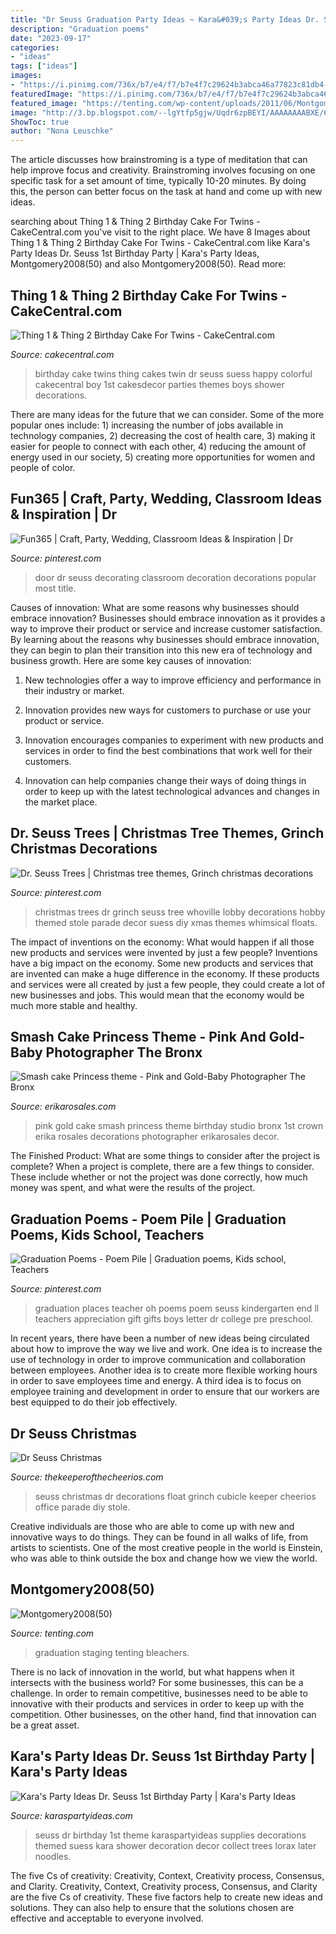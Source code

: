```yaml
---
title: "Dr Seuss Graduation Party Ideas ~ Kara&#039;s Party Ideas Dr. Seuss 1st Birthday Party"
description: "Graduation poems"
date: "2023-09-17"
categories:
- "ideas"
tags: ["ideas"]
images:
- "https://i.pinimg.com/736x/b7/e4/f7/b7e4f7c29624b3abca46a77823c81db4--themed-christmas-trees-grinch-christmas.jpg"
featuredImage: "https://i.pinimg.com/736x/b7/e4/f7/b7e4f7c29624b3abca46a77823c81db4--themed-christmas-trees-grinch-christmas.jpg"
featured_image: "https://tenting.com/wp-content/uploads/2011/06/Montgomery200850.jpg"
image: "http://3.bp.blogspot.com/--lgYtfp5gjw/Uqdr6zpBEYI/AAAAAAAABXE/6f4pP_7Bmhg/s1600/b3.jpg"
ShowToc: true
author: "Nona Leuschke"
---
```



The article discusses how brainstroming is a type of meditation that can help improve focus and creativity. Brainstroming involves focusing on one specific task for a set amount of time, typically 10-20 minutes. By doing this, the person can better focus on the task at hand and come up with new ideas.

	

		
searching about Thing 1 &amp; Thing 2 Birthday Cake For Twins - CakeCentral.com you've visit to the right place. We have 8 Images about Thing 1 &amp; Thing 2 Birthday Cake For Twins - CakeCentral.com like Kara&#039;s Party Ideas Dr. Seuss 1st Birthday Party | Kara&#039;s Party Ideas, Montgomery2008(50) and also Montgomery2008(50). Read more:
		
    
## Thing 1 &amp; Thing 2 Birthday Cake For Twins - CakeCentral.com

<img loading=lazy src="https://cdn001.cakecentral.com/gallery/2015/03/900_869020R30K_thing-1-amp-thing-2-birthday-cake-for-twins.jpg" onerror="this.onerror=null;this.src='https://tse4.mm.bing.net/th?id=OIP.tCdmHFf520Nnoj3vlEasvwHaMI&amp;pid=15.1';" alt="Thing 1 &amp; Thing 2 Birthday Cake For Twins - CakeCentral.com">

_Source: cakecentral.com_

>birthday cake twins thing cakes twin dr seuss suess happy colorful cakecentral boy 1st cakesdecor parties themes boys shower decorations. 

	

There are many ideas for the future that we can consider. Some of the more popular ones include: 1) increasing the number of jobs available in technology companies, 2) decreasing the cost of health care, 3) making it easier for people to connect with each other, 4) reducing the amount of energy used in our society, 5) creating more opportunities for women and people of color.

    
## Fun365 | Craft, Party, Wedding, Classroom Ideas &amp; Inspiration | Dr

<img loading=lazy src="https://i.pinimg.com/736x/8f/d4/24/8fd424fb1b276d012e54673c615ea583--classroom-door-decorations-classroom-ideas.jpg" onerror="this.onerror=null;this.src='https://tse3.mm.bing.net/th?id=OIP.qV6yY0CQ-jWSKa-iHZdligHaLH&amp;pid=15.1';" alt="Fun365 | Craft, Party, Wedding, Classroom Ideas &amp; Inspiration | Dr">

_Source: pinterest.com_

>door dr seuss decorating classroom decoration decorations popular most title. 

	

Causes of innovation: What are some reasons why businesses should embrace innovation?
Businesses should embrace innovation as it provides a way to improve their product or service and increase customer satisfaction. By learning about the reasons why businesses should embrace innovation, they can begin to plan their transition into this new era of technology and business growth. Here are some key causes of innovation:
1. New technologies offer a way to improve efficiency and performance in their industry or market.

2. Innovation provides new ways for customers to purchase or use your product or service.

3. Innovation encourages companies to experiment with new products and services in order to find the best combinations that work well for their customers.

4. Innovation can help companies change their ways of doing things in order to keep up with the latest technological advances and changes in the market place.


    
## Dr. Seuss Trees | Christmas Tree Themes, Grinch Christmas Decorations

<img loading=lazy src="https://i.pinimg.com/736x/b7/e4/f7/b7e4f7c29624b3abca46a77823c81db4--themed-christmas-trees-grinch-christmas.jpg" onerror="this.onerror=null;this.src='https://tse4.mm.bing.net/th?id=OIP.hl-ztcByX5rvvBCtFGCNHQHaJ4&amp;pid=15.1';" alt="Dr. Seuss Trees | Christmas tree themes, Grinch christmas decorations">

_Source: pinterest.com_

>christmas trees dr grinch seuss tree whoville lobby decorations hobby themed stole parade decor suess diy xmas themes whimsical floats. 

	

The impact of inventions on the economy: What would happen if all those new products and services were invented by just a few people?
Inventions have a big impact on the economy. Some new products and services that are invented can make a huge difference in the economy. If these products and services were all created by just a few people, they could create a lot of new businesses and jobs. This would mean that the economy would be much more stable and healthy.

    
## Smash Cake Princess Theme - Pink And Gold-Baby Photographer The Bronx

<img loading=lazy src="https://www.erikarosales.com/wp-content/uploads/2018-06-05_0004-1600x1101.jpg" onerror="this.onerror=null;this.src='https://tse4.mm.bing.net/th?id=OIP.H9v6jEzlXpaulnSyXdw6NQHaFG&amp;pid=15.1';" alt="Smash cake Princess theme - Pink and Gold-Baby Photographer The Bronx">

_Source: erikarosales.com_

>pink gold cake smash princess theme birthday studio bronx 1st crown erika rosales decorations photographer erikarosales decor. 

	

The Finished Product: What are some things to consider after the project is complete?
When a project is complete, there are a few things to consider. These include whether or not the project was done correctly, how much money was spent, and what were the results of the project.

    
## Graduation Poems - Poem Pile | Graduation Poems, Kids School, Teachers

<img loading=lazy src="https://i.pinimg.com/736x/5c/5d/e1/5c5de1424e8a024bba04aa412d274d55--graduation-poems-college-graduation.jpg" onerror="this.onerror=null;this.src='https://tse3.mm.bing.net/th?id=OIP.cg9ZuqLZBkU83t-HcEmrzAHaLH&amp;pid=15.1';" alt="Graduation Poems - Poem Pile | Graduation poems, Kids school, Teachers">

_Source: pinterest.com_

>graduation places teacher oh poems poem seuss kindergarten end ll teachers appreciation gift gifts boys letter dr college pre preschool. 

	

In recent years, there have been a number of new ideas being circulated about how to improve the way we live and work. One idea is to increase the use of technology in order to improve communication and collaboration between employees. Another idea is to create more flexible working hours in order to save employees time and energy. A third idea is to focus on employee training and development in order to ensure that our workers are best equipped to do their job effectively.

    
## Dr Seuss Christmas

<img loading=lazy src="http://3.bp.blogspot.com/--lgYtfp5gjw/Uqdr6zpBEYI/AAAAAAAABXE/6f4pP_7Bmhg/s1600/b3.jpg" onerror="this.onerror=null;this.src='https://tse2.mm.bing.net/th?id=OIP.tylXVsPLYoppuPh14GjXngHaQg&amp;pid=15.1';" alt="Dr Seuss Christmas">

_Source: thekeeperofthecheerios.com_

>seuss christmas dr decorations float grinch cubicle keeper cheerios office parade diy stole. 

	

Creative individuals are those who are able to come up with new and innovative ways to do things. They can be found in all walks of life, from artists to scientists. One of the most creative people in the world is Einstein, who was able to think outside the box and change how we view the world.

    
## Montgomery2008(50)

<img loading=lazy src="https://tenting.com/wp-content/uploads/2011/06/Montgomery200850.jpg" onerror="this.onerror=null;this.src='https://tse1.mm.bing.net/th?id=OIP.tbNXWHytKv1Ec2TTcf4HjAHaFj&amp;pid=15.1';" alt="Montgomery2008(50)">

_Source: tenting.com_

>graduation staging tenting bleachers. 

	

There is no lack of innovation in the world, but what happens when it intersects with the business world? For some businesses, this can be a challenge. In order to remain competitive, businesses need to be able to innovative with their products and services in order to keep up with the competition. Other businesses, on the other hand, find that innovation can be a great asset.

    
## Kara&#039;s Party Ideas Dr. Seuss 1st Birthday Party | Kara&#039;s Party Ideas

<img loading=lazy src="https://www.karaspartyideas.com/wp-content/uploads/2012/05/577750_3873184067648_1220067794_33623766_1550447019_n_600x925.jpg" onerror="this.onerror=null;this.src='https://tse2.mm.bing.net/th?id=OIP.spyKNn_AQPVoVfUl5YntngHaLa&amp;pid=15.1';" alt="Kara&#039;s Party Ideas Dr. Seuss 1st Birthday Party | Kara&#039;s Party Ideas">

_Source: karaspartyideas.com_

>seuss dr birthday 1st theme karaspartyideas supplies decorations themed suess kara shower decoration decor collect trees lorax later noodles. 

	

The five Cs of creativity: Creativity, Context, Creativity process, Consensus, and Clarity.
Creativity, Context, Creativity process, Consensus, and Clarity are the five Cs of creativity. These five factors help to create new ideas and solutions. They can also help to ensure that the solutions chosen are effective and acceptable to everyone involved.

